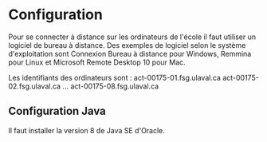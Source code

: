 # Configuration 
Pour se connecter à distance sur les ordinateurs de l'école il faut utiliser un logiciel de bureau à distance. Des exemples de logiciel selon le système d'exploitation sont Connexion Bureau à distance pour Windows, Remmina pour Linux et Microsoft Remote Desktop 10 pour Mac.

Les identifiants des ordinateurs sont :
act-00175-01.fsg.ulaval.ca
act-00175-02.fsg.ulaval.ca
...
act-00175-08.fsg.ulaval.ca


## Configuration Java
Il faut installer la version 8 de Java SE d'Oracle.
